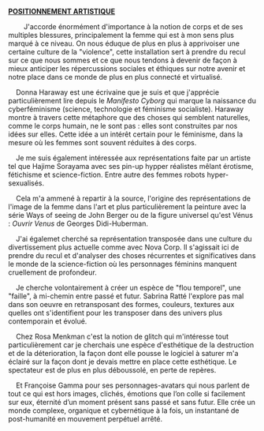<u>**POSITIONNEMENT ARTISTIQUE**</u>

        J'accorde énormément d'importance à la notion de corps et de ses multiples blessures, principalement la femme qui est à mon sens plus marqué à ce niveau. On nous éduque de plus en plus à apprivoiser une certaine culture de la "violence", cette installation sert à prendre du recul sur ce que nous sommes et ce que nous tendons à devenir de façon à mieux anticiper les répercussions sociales et éthiques sur notre avenir et notre place dans ce monde de plus en plus connecté et virtualisé.

    Donna Haraway est une écrivaine que je suis et que j'apprécie particulièrement lire depuis le *Manifesto Cyborg* qui marque la naissance du cyberféminisme (science, technologie et féminisme socialiste). Haraway montre à travers cette métaphore que des choses qui semblent naturelles, comme le corps humain, ne le sont pas : elles sont construites par nos idées sur elles. Cette idée a un intérêt certain pour le féminisme, dans la mesure où les femmes sont souvent réduites à des corps.

    Je me suis également intéressée aux représentations faite par un artiste tel que Hajime Sorayama avec ses pin-up hypper réalistes mêlant érotisme, fétichisme et science-fiction. Entre autre des femmes robots hyper-sexualisés. 

    Cela m'a ammené à repartir à la source, l'origine des représentations de l'image de la femme dans l'art et plus particulièrement la peinture avec la série Ways of seeing de John Berger ou de la figure universel qu'est Vénus : *Ouvrir Venus* de Georges Didi-Huberman.

    J'ai égalemet cherché sa représentation transposée dans une culture du divertissement plus actuelle comme avec Nova Corp. Il s'agissait ici de prendre du recul et d'analyser des choses récurrentes et significatives dans le monde de la science-fiction où les personnages féminins manquent cruellement de profondeur.

    Je cherche volontairement à créer un espèce de "flou temporel", une "faille", à mi-chemin entre passé et futur. Sabrina Ratté l'explore pas mal dans son oeuvre en retransposant des formes, couleurs, textures aux quelles ont s'identifient pour les transposer dans des univers plus contemporain et évolué. 

    Chez Rosa Menkman c'est la notion de glitch qui m'intéresse tout particulièrement car je cherchais une espèce d'esthétique de la destruction et de la déterioration, la façon dont elle pousse le logiciel à saturer m'a éclairé sur la façon dont je devais mettre en place cette esthétique. Le spectateur est de plus en plus déboussolé, en perte de repères.

    Et Françoise Gamma pour ses personnages-avatars qui nous parlent de tout ce qui est hors images, clichés, émotions que l’on colle si facilement sur eux, éternité d’un moment présent sans passé et sans futur. Elle crée un monde complexe, organique et cybernétique à la fois, un instantané de post-humanité en mouvement perpétuel arrêté.
